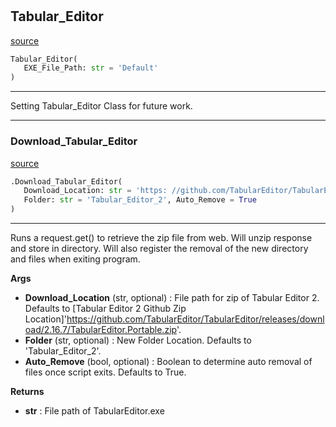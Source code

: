 #


## Tabular_Editor
[source](https://github.com/Curts0/PyTabular\blob\master\pytabular/tabular_editor.py\#L44)
```python 
Tabular_Editor(
   EXE_File_Path: str = 'Default'
)
```


---
Setting Tabular_Editor Class for future work.

----


### Download_Tabular_Editor
[source](https://github.com/Curts0/PyTabular\blob\master\pytabular/tabular_editor.py\#L11)
```python
.Download_Tabular_Editor(
   Download_Location: str = 'https: //github.com/TabularEditor/TabularEditor/releases/download/2.16.7/TabularEditor.Portable.zip',
   Folder: str = 'Tabular_Editor_2', Auto_Remove = True
)
```

---
Runs a request.get() to retrieve the zip file from web. Will unzip response and store in directory. Will also register the removal of the new directory and files when exiting program.


**Args**

* **Download_Location** (str, optional) : File path for zip of Tabular Editor 2. Defaults to [Tabular Editor 2 Github Zip Location]'https://github.com/TabularEditor/TabularEditor/releases/download/2.16.7/TabularEditor.Portable.zip'.
* **Folder** (str, optional) : New Folder Location. Defaults to 'Tabular_Editor_2'.
* **Auto_Remove** (bool, optional) : Boolean to determine auto removal of files once script exits. Defaults to True.


**Returns**

* **str**  : File path of TabularEditor.exe

